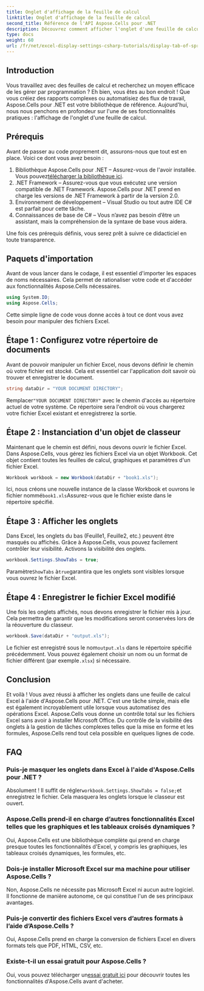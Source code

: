 ```yaml
---
title: Onglet d'affichage de la feuille de calcul
linktitle: Onglet d'affichage de la feuille de calcul
second_title: Référence de l'API Aspose.Cells pour .NET
description: Découvrez comment afficher l'onglet d'une feuille de calcul à l'aide d'Aspose.Cells pour .NET dans ce guide étape par étape. Maîtrisez facilement l'automatisation d'Excel en C#.
type: docs
weight: 60
url: /fr/net/excel-display-settings-csharp-tutorials/display-tab-of-spreadsheet/
---
```

## Introduction

Vous travaillez avec des feuilles de calcul et recherchez un moyen efficace de les gérer par programmation ? Eh bien, vous êtes au bon endroit ! Que vous créiez des rapports complexes ou automatisiez des flux de travail, Aspose.Cells pour .NET est votre bibliothèque de référence. Aujourd'hui, nous nous penchons en profondeur sur l'une de ses fonctionnalités pratiques : l'affichage de l'onglet d'une feuille de calcul.

## Prérequis

Avant de passer au code proprement dit, assurons-nous que tout est en place. Voici ce dont vous avez besoin :

1.  Bibliothèque Aspose.Cells pour .NET – Assurez-vous de l'avoir installée. Vous pouvez[télécharger la bibliothèque ici](https://releases.aspose.com/cells/net/).
2. .NET Framework – Assurez-vous que vous exécutez une version compatible de .NET Framework. Aspose.Cells pour .NET prend en charge les versions de .NET Framework à partir de la version 2.0.
3. Environnement de développement – Visual Studio ou tout autre IDE C# est parfait pour cette tâche.
4. Connaissances de base de C# – Vous n’avez pas besoin d’être un assistant, mais la compréhension de la syntaxe de base vous aidera.

Une fois ces prérequis définis, vous serez prêt à suivre ce didacticiel en toute transparence.

## Paquets d'importation

Avant de vous lancer dans le codage, il est essentiel d'importer les espaces de noms nécessaires. Cela permet de rationaliser votre code et d'accéder aux fonctionnalités Aspose.Cells nécessaires.

```csharp
using System.IO;
using Aspose.Cells;
```

Cette simple ligne de code vous donne accès à tout ce dont vous avez besoin pour manipuler des fichiers Excel.

## Étape 1 : Configurez votre répertoire de documents

Avant de pouvoir manipuler un fichier Excel, nous devons définir le chemin où votre fichier est stocké. Cela est essentiel car l'application doit savoir où trouver et enregistrer le document.

```csharp
string dataDir = "YOUR DOCUMENT DIRECTORY";
```

 Remplacer`"YOUR DOCUMENT DIRECTORY"` avec le chemin d'accès au répertoire actuel de votre système. Ce répertoire sera l'endroit où vous chargerez votre fichier Excel existant et enregistrerez la sortie.

## Étape 2 : Instanciation d'un objet de classeur

Maintenant que le chemin est défini, nous devons ouvrir le fichier Excel. Dans Aspose.Cells, vous gérez les fichiers Excel via un objet Workbook. Cet objet contient toutes les feuilles de calcul, graphiques et paramètres d'un fichier Excel.

```csharp
Workbook workbook = new Workbook(dataDir + "book1.xls");
```

 Ici, nous créons une nouvelle instance de la classe Workbook et ouvrons le fichier nommé`book1.xls`Assurez-vous que le fichier existe dans le répertoire spécifié.

## Étape 3 : Afficher les onglets

Dans Excel, les onglets du bas (Feuille1, Feuille2, etc.) peuvent être masqués ou affichés. Grâce à Aspose.Cells, vous pouvez facilement contrôler leur visibilité. Activons la visibilité des onglets.

```csharp
workbook.Settings.ShowTabs = true;
```

 Paramètre`ShowTabs` à`true`garantira que les onglets sont visibles lorsque vous ouvrez le fichier Excel.

## Étape 4 : Enregistrer le fichier Excel modifié

Une fois les onglets affichés, nous devons enregistrer le fichier mis à jour. Cela permettra de garantir que les modifications seront conservées lors de la réouverture du classeur.

```csharp
workbook.Save(dataDir + "output.xls");
```

 Le fichier est enregistré sous le nom`output.xls` dans le répertoire spécifié précédemment. Vous pouvez également choisir un nom ou un format de fichier différent (par exemple`.xlsx`) si nécessaire.

## Conclusion

Et voilà ! Vous avez réussi à afficher les onglets dans une feuille de calcul Excel à l'aide d'Aspose.Cells pour .NET. C'est une tâche simple, mais elle est également incroyablement utile lorsque vous automatisez des opérations Excel. Aspose.Cells vous donne un contrôle total sur les fichiers Excel sans avoir à installer Microsoft Office. Du contrôle de la visibilité des onglets à la gestion de tâches complexes telles que la mise en forme et les formules, Aspose.Cells rend tout cela possible en quelques lignes de code.

## FAQ

### Puis-je masquer les onglets dans Excel à l'aide d'Aspose.Cells pour .NET ?
 Absolument ! Il suffit de régler`workbook.Settings.ShowTabs = false;`et enregistrez le fichier. Cela masquera les onglets lorsque le classeur est ouvert.

### Aspose.Cells prend-il en charge d’autres fonctionnalités Excel telles que les graphiques et les tableaux croisés dynamiques ?
Oui, Aspose.Cells est une bibliothèque complète qui prend en charge presque toutes les fonctionnalités d'Excel, y compris les graphiques, les tableaux croisés dynamiques, les formules, etc.

### Dois-je installer Microsoft Excel sur ma machine pour utiliser Aspose.Cells ?
Non, Aspose.Cells ne nécessite pas Microsoft Excel ni aucun autre logiciel. Il fonctionne de manière autonome, ce qui constitue l'un de ses principaux avantages.

### Puis-je convertir des fichiers Excel vers d’autres formats à l’aide d’Aspose.Cells ?
Oui, Aspose.Cells prend en charge la conversion de fichiers Excel en divers formats tels que PDF, HTML, CSV, etc.

### Existe-t-il un essai gratuit pour Aspose.Cells ?
 Oui, vous pouvez télécharger un[essai gratuit ici](https://releases.aspose.com/) pour découvrir toutes les fonctionnalités d'Aspose.Cells avant d'acheter.